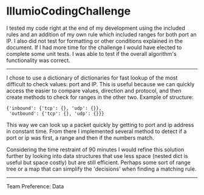 # IllumioCodingChallenge

I tested my code right at the end of my development using the included rules and an addition of my own rule which included ranges for both port an IP. I also did not test for formatting or other conditions explained in the document. If I had more time for the challenge I would have elected to complete some unit tests. I was able to test if the overall algorithm's functionality was correct.
___

I chose to use a dictionary of dictionaries for fast lookup of the most difficult to check values: port and IP. This is useful because we can quickly access the easier to compare values, direction and protocol, and then create methods to check for ranges in the other two.
Example of structure:

    {'inbound': {'tcp': {}, 'udp': {}},
     'outbound': {'tcp': {}, 'udp': {}}}

This way we can look up a packet quickly by getting to port and ip address in constant time. From there I implemented several method to detect if a port or ip was first, a range and then if the numbers match.

Considering the time restraint of 90 minutes I would refine this solution further by looking into data structures that use less space (nested dict is useful but space costly) but are still efficient. Perhaps some sort of range tree or a map that can simplify the 'decisions' when finding a matching rule.  

---
Team Preference: Data
